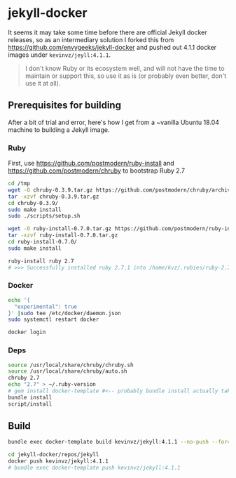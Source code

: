 # jekyll-docker

It seems it may take some time before there are official Jekyll docker releases, so as an intermediary solution I forked this from <https://github.com/envygeeks/jekyll-docker> and pushed out 4.1.1 docker images under `kevinvz/jeyll:4.1.1`.

> I don't know Ruby or its ecosystem well, and will not have the time to maintain or support this, so use it as is (or probably even better, don't use it at all).

## Prerequisites for building

After a bit of trial and error, here's how I get from a ~vanilla Ubuntu 18.04 machine to building a Jekyll image.

### Ruby

First, use <https://github.com/postmodern/ruby-install> and <https://github.com/postmodern/chruby> to bootstrap Ruby 2.7

```bash
cd /tmp
wget -O chruby-0.3.9.tar.gz https://github.com/postmodern/chruby/archive/v0.3.9.tar.gz
tar -xzvf chruby-0.3.9.tar.gz
cd chruby-0.3.9/
sudo make install
sudo ./scripts/setup.sh
```

```bash
wget -O ruby-install-0.7.0.tar.gz https://github.com/postmodern/ruby-install/archive/v0.7.0.tar.gz
tar -xzvf ruby-install-0.7.0.tar.gz
cd ruby-install-0.7.0/
sudo make install
```

```bash
ruby-install ruby 2.7
# >>> Successfully installed ruby 2.7.1 into /home/kvz/.rubies/ruby-2.7.1
```

### Docker

```bash
echo '{
  "experimental": true
}' |sudo tee /etc/docker/daemon.json
sudo systemctl restart docker

docker login
```

### Deps

```bash
source /usr/local/share/chruby/chruby.sh
source /usr/local/share/chruby/auto.sh
chruby 2.7
echo "2.7" > ~/.ruby-version
# gem install docker-template #<-- probably bundle install actually takes care of this
bundle install
script/install
```

## Build

```bash
bundle exec docker-template build kevinvz/jekyll:4.1.1 --no-push --force --squash

cd jekyll-docker/repos/jekyll
docker push kevinvz/jekyll:4.1.1
# bundle exec docker-template push kevinvz/jekyll:4.1.1
```